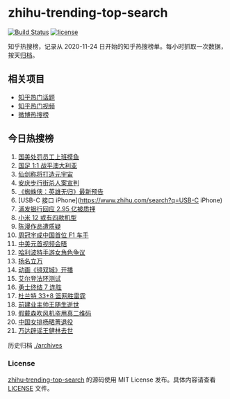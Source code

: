 # zhihu-trending-top-search

[![Build Status](https://github.com/justjavac/zhihu-trending-top-search/workflows/ci/badge.svg?branch=main)](https://github.com/justjavac/zhihu-trending-top-search/actions)
[![license](https://img.shields.io/github/license/justjavac/zhihu-trending-top-search)](https://github.com/justjavac/zhihu-trending-top-search/blob/main/LICENSE)

知乎热搜榜，记录从 2020-11-24 日开始的知乎热搜榜单。每小时抓取一次数据，按天[归档](./archives)。

## 相关项目

- [知乎热门话题](https://github.com/justjavac/zhihu-trending-hot-questions)
- [知乎热门视频](https://github.com/justjavac/zhihu-trending-hot-video)
- [微博热搜榜](https://github.com/justjavac/weibo-trending-hot-search)

## 今日热搜榜

<!-- BEGIN -->
<!-- 最后更新时间 Wed Nov 17 2021 11:07:04 GMT+0800 (China Standard Time) -->

1. [国美处罚员工上班摸鱼](https://www.zhihu.com/search?q=国美)
1. [国足 1:1 战平澳大利亚](https://www.zhihu.com/search?q=中国男足)
1. [仙剑称将打造元宇宙](https://www.zhihu.com/search?q=仙剑奇侠传)
1. [安庆步行街杀人案宣判](https://www.zhihu.com/search?q=安庆步行街杀人案)
1. [《蜘蛛侠：英雄无归》最新预告](https://www.zhihu.com/search?q=蜘蛛侠)
1. [USB-C 接口 iPhone](https://www.zhihu.com/search?q=USB-C iPhone)
1. [浦发银行回应 2.95 亿被质押](https://www.zhihu.com/search?q=浦发银行)
1. [小米 12 或有四款机型](https://www.zhihu.com/search?q=小米12)
1. [陈漫作品遭质疑](https://www.zhihu.com/search?q=陈漫)
1. [周冠宇成中国首位 F1 车手](https://www.zhihu.com/search?q=周冠宇)
1. [中美元首视频会晤](https://www.zhihu.com/search?q=中美会晤)
1. [哈利波特手游女角色争议](https://www.zhihu.com/search?q=哈利波特魔法觉醒)
1. [扬名立万](https://www.zhihu.com/search?q=扬名立万)
1. [动画《镜双城》开播](https://www.zhihu.com/search?q=镜双城)
1. [艾尔登法环测试](https://www.zhihu.com/search?q=艾尔登法环)
1. [勇士终结 7 连胜](https://www.zhihu.com/search?q=勇士)
1. [杜兰特 33+8 篮网胜雷霆](https://www.zhihu.com/search?q=篮网)
1. [前建业主帅王随生逝世](https://www.zhihu.com/search?q=王随生)
1. [假戴森吹风机盗用真二维码](https://www.zhihu.com/search?q=假戴森吹风机)
1. [中国女排杨珺菁退役](https://www.zhihu.com/search?q=杨珺菁)
1. [万达辟谣王健林去世](https://www.zhihu.com/search?q=王健林去世)

<!-- END -->

历史归档 [./archives](./archives)

### License

[zhihu-trending-top-search](https://github.com/justjavac/zhihu-trending-top-search)
的源码使用 MIT License 发布。具体内容请查看 [LICENSE](./LICENSE) 文件。
